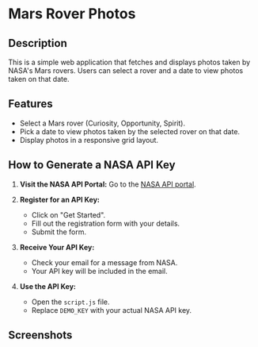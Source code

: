 # Mars Rover Photos

## Description
This is a simple web application that fetches and displays photos taken by NASA's Mars rovers. Users can select a rover and a date to view photos taken on that date.

## Features
- Select a Mars rover (Curiosity, Opportunity, Spirit).
- Pick a date to view photos taken by the selected rover on that date.
- Display photos in a responsive grid layout.

## How to Generate a NASA API Key

1. **Visit the NASA API Portal:**
   Go to the [NASA API portal](https://api.nasa.gov/).

2. **Register for an API Key:**
   - Click on "Get Started".
   - Fill out the registration form with your details.
   - Submit the form.

3. **Receive Your API Key:**
   - Check your email for a message from NASA.
   - Your API key will be included in the email.

4. **Use the API Key:**
   - Open the `script.js` file.
   - Replace `DEMO_KEY` with your actual NASA API key.

## Screenshots


